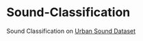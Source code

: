 # Sound-Classification
Sound Classification on [Urban Sound Dataset](https://urbansounddataset.weebly.com/urbansound.html)
